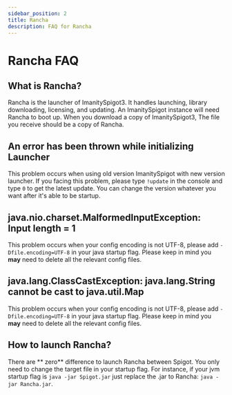 ```yaml
---
sidebar_position: 2
title: Rancha
description: FAQ for Rancha
---
```


# Rancha FAQ

## **What is Rancha?**

Rancha is the launcher of ImanitySpigot3. It handles launching, library downloading, licensing, and updating. An
ImanitySpigot instance will need Rancha to boot up. When you download a copy of ImanitySpigot3, The file you receive
should be a copy of Rancha.

## **An error has been thrown while initializing Launcher**

This problem occurs when using old version ImanitySpigot with new version launcher. If you facing this problem,
please type `!update` in the console and type `0` to get the latest update. You can change the version whatever you want
after it's able to be startup.

## **java.nio.charset.MalformedInputException: Input length = 1**

This problem occurs when your config encoding is not UTF-8, please add `-Dfile.encoding=UTF-8` in your java
startup flag.
Please keep in mind you **may** need to delete all the relevant config files.

## **java.lang.ClassCastException: java.lang.String cannot be cast to java.util.Map**

This problem occurs when your config encoding is not UTF-8, please add `-Dfile.encoding=UTF-8` in your java
startup flag.
Please keep in mind you **may** need to delete all the relevant config files.

## **How to launch Rancha?**

There are **
zero** difference to launch Rancha between Spigot. You only need to change the target file in your startup flag. For instance, if your jvm startup flag is `java -jar Spigot.jar` just replace the .jar to Rancha: `java -jar Rancha.jar`.